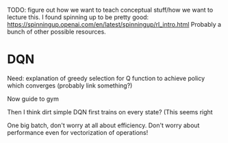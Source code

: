 TODO: figure out how we want to teach conceptual stuff/how we want to lecture this.
I found spinning up to be pretty good: https://spinningup.openai.com/en/latest/spinningup/rl_intro.html 
Probably a bunch of other possible resources.

# DQN
Need: explanation of greedy selection for Q function to achieve policy which converges (probably link something?)

Now guide to gym

Then I think dirt simple DQN first trains on every state? (This seems right

One big batch, don't worry at all about efficiency.
Don't worry about performance even for vectorization of operations!

